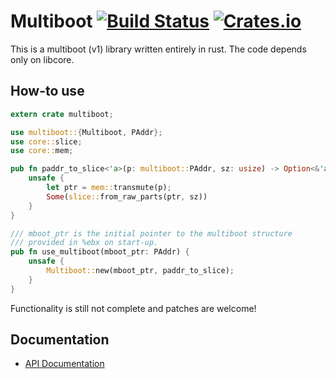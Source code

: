 # Multiboot [![Build Status](https://travis-ci.org/gz/rust-multiboot.svg)](https://travis-ci.org/gz/rust-multiboot) [![Crates.io](https://img.shields.io/crates/v/multiboot.svg)](https://crates.io/crates/multiboot)

This is a multiboot (v1) library written entirely in rust. The code depends only on libcore.

## How-to use
```rust
extern crate multiboot;

use multiboot::{Multiboot, PAddr};
use core::slice;
use core::mem;

pub fn paddr_to_slice<'a>(p: multiboot::PAddr, sz: usize) -> Option<&'a [u8]> {
    unsafe {
        let ptr = mem::transmute(p);
        Some(slice::from_raw_parts(ptr, sz))
    }
}

/// mboot_ptr is the initial pointer to the multiboot structure
/// provided in %ebx on start-up.
pub fn use_multiboot(mboot_ptr: PAddr) {
    unsafe {
        Multiboot::new(mboot_ptr, paddr_to_slice);
    }
}
```

Functionality is still not complete and patches are welcome!

## Documentation
* [API Documentation](http://gz.github.io/rust-multiboot/multiboot/)
